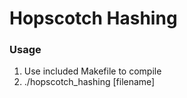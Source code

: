 # Hopscotch Hashing

### Usage
1. Use included Makefile to compile
2. ./hopscotch_hashing [filename]
